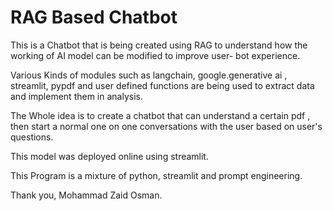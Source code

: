 # RAG Based Chatbot

This is a Chatbot that is being created using RAG to understand how the working of AI model can be modified to improve user- bot experience.

Various Kinds of modules such as langchain, google.generative ai , streamlit, pypdf and user defined functions are being used to extract data and implement them in analysis.

The Whole idea is to create a chatbot that can understand a certain pdf , then start a normal one on one conversations with the user based on user's questions.

This model was deployed online using streamlit.

This Program is a mixture of python, streamlit and prompt engineering.

Thank you,
Mohammad Zaid Osman.

